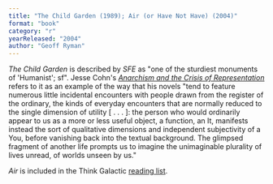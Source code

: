 ```yaml
---
title: "The Child Garden (1989); Air (or Have Not Have) (2004)"
format: "book"
category: "r"
yearReleased: "2004"
author: "Geoff Ryman"
---
```

_The Child Garden_ is described by _SFE_ as "one of the sturdiest monuments of 'Humanist'; sf". Jesse Cohn's _<a href="https://theanarchistlibrary.org/library/jesse-cohn-anarchism-and-the-crisis-of-representation"> Anarchism and the Crisis of Representation</a>_ refers to it as an example of the way that his novels "tend to feature numerous little incidental encounters with people drawn from the register of the ordinary, the kinds of everyday encounters that are normally reduced to the single dimension of utility [ . . . ]: the person who would ordinarily appear to us as a more or less useful object, a function, an It, manifests instead the sort of qualitative dimensions and independent subjectivity of a You, before vanishing back into the textual background. The glimpsed fragment of another life prompts us to imagine the unimaginable plurality of lives unread, of worlds unseen by us."

_Air_ is included in the Think Galactic <a href="http://thinkgalactic.org/reading-lists/by-author/">reading list</a>.

